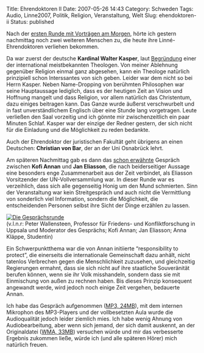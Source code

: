 Title: Ehrendoktoren II
Date: 2007-05-26 14:43
Category: Schweden
Tags: Audio, Linne2007, Politik, Religion, Veranstaltung, Welt
Slug: ehendoktoren-ii
Status: published

Nach der [ersten Runde mit Vorträgen am
Morgen](http://www.fiket.de/2007/05/25/ehrendoktoren/), hörte ich
gestern nachmittag noch zwei weiteren Menschen zu, die heute ihre
Linné-Ehrendoktoren verliehen bekommen.

Da war zuerst der deutsche **Kardinal Walter Kasper**, laut
[Begründung](http://info.uu.se/press.nsf/pm/uppsala.universitets.id672.html)
einer der international meistbekannten Theologen. Von meiner Ablehnung
gegenüber Religion einmal ganz abgesehen, kann ein Theologe natürlich
prinzipiell schon Interssantes von sich geben. Leider war dem nicht so
bei Herrn Kasper. Neben Name-Dropping von berühmten Philosophen war
seine Hauptaussage lediglich, dass es der heutigen Zeit an Vision und
Hoffnung mangelt und dass Religion, vor allem natürlich das Christentum,
dazu einiges beitragen kann. Das Ganze wurde äußerst verschwurbelt und
in fast unverständlichem Englisch über eine Stunde lang vorgetragen.
Leute verließen den Saal vorzeitig und ich gönnte mir zwischenzeitlich
ein paar Minuten Schlaf. Kasper war der einzige der Redner gestern, der
sich nicht für die Einladung und die Möglichkeit zu reden bedankte.

Auch der Ehrendoktor der juristischen Fakultät geht übrigens an einen
Deutschen: **Christian von Bar**, der an der Uni Osnabrück lehrt.

Am späteren Nachmittag gab es dann das [schon
erwähnte](http://www.fiket.de/2007/05/14/prominenz/) Gespräch zwischen
**Kofi Annan** und **Jan Eliasson**, die nach beiderseitiger Aussage
eine besonders enge Zusammenarbeit aus der Zeit verbindet, als Eliasson
Vorsitzender der UN-Vollversammlung war. In dieser Runde war es
verzeihlich, dass sich alle gegenseitig Honig um den Mund schmierten.
Sinn der Veranstaltung war kein Streitgespräch und auch nicht die
Vermittlung von sonderlich viel Information, sondern die Möglichkeit,
die entscheidenden Personen selbst ihre Sicht der Dinge erzählen zu
lassen.

[![Die
Gesprächsrunde](/pic/kofi_annan_s.jpg "Die Gesprächsrunde")](/pic/kofi_annan_l.jpg)  
(v.l.n.r: Peter Wallensteen, Professor für Friedens- und
Konfliktforschung in Uppsala und Moderator des Gesprächs; Kofi Annan;
Jan Eliasson; Anna Kläppe, Studentin)

Ein Schwerpunktthema war die von Annan initiierte “responsibility to
protect”, die einerseits die internationale Gemeinschaft dazu anhält,
nicht tatenlos Verbrechen gegen die Menschlichkeit zuzusehen, und
gleichzeitig Regierungen ermahnt, dass sie sich nicht auf ihre
staatliche Souveränität berufen können, wenn sie ihr Volk misshandeln,
sondern dass sie mit Einmischung von außen zu rechnen haben. Bis dieses
Prinzip konsequent angewandt werde, wird jedoch noch einige Zeit
vergehen, bedauerte Annan.

Ich habe das Gespräch aufgenommen ([MP3,
24MB](http://www.fiket.de/audio/koffi.mp3)), mit dem internen Mikrophon
des MP3-Players und der vollbesetzten Aula wurde die Audioqualität
jedoch leider ziemlich mies. Ich habe wenig Ahnung von Audiobearbeitung,
aber wenn sich jemand, der sich damit auskennt, an der Originaldatei
([WMA, 33MB](http://www.fiket.de/audio/koffi.wma)) versuchen würde und
mir das verbesserte Ergebnis zukommen ließe, würde ich (und alle
späteren Hörer) mich natürlich freuen.

